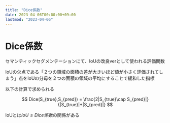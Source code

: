 ```yaml
---
title: "Dice係数"
date: 2023-04-06T00:00:00+09:00
lastmod: "2023-04-06"
---
```

# Dice係数

セマンティックセグメンテーションにて、IoUの改良verとして使われる評価関数

IoUの欠点である「２つの領域の面積の差が大きいほど値が小さく評価されてしまう」点をIoUの分母を２つの面積の領域の平均にすることで緩和した指標

以下の計算で求められる

$$
Dice(S_{true},S_{pred}) = \frac{2|S_{true}\cap S_{pred}|}{|S_{true}|+|S_{pred}|}
$$

IoUとは$IoU \leq Dice係数$の関係がある
